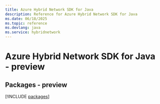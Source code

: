 ```yaml
---
title: Azure Hybrid Network SDK for Java
description: Reference for Azure Hybrid Network SDK for Java
ms.date: 06/18/2025
ms.topic: reference
ms.devlang: java
ms.service: hybridnetwork
---
```

# Azure Hybrid Network SDK for Java - preview
## Packages - preview
[!INCLUDE [packages](hybrid-network-index.md)]